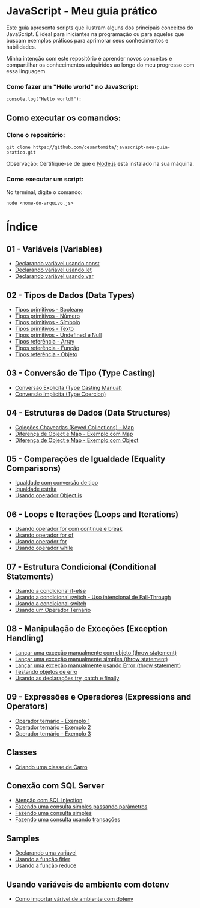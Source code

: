 # JavaScript - Meu guia prático

Este guia apresenta scripts que ilustram alguns dos principais conceitos do JavaScript. É ideal para iniciantes na programação ou para aqueles que buscam exemplos práticos para aprimorar seus conhecimentos e habilidades.

Minha intenção com este repositório é aprender novos conceitos e compartilhar os conhecimentos adquiridos ao longo do meu progresso com essa linguagem.

### Como fazer um "Hello world" no JavaScript:

`console.log("Hello world!");`

## Como executar os comandos:

### Clone o repositório:

`git clone https://github.com/cesartomita/javascript-meu-guia-pratico.git`

Observação: Certifique-se de que o [Node.js](https://nodejs.org/en/download/package-manager) está instalado na sua máquina.

### Como executar um script:

No terminal, digite o comando:

`node <nome-do-arquivo.js>`

# Índice

## 01 - Variáveis (Variables)

- [Declarando variável usando const](01%20-%20Vari%C3%A1veis%20(Variables)/Declarando%20vari%C3%A1vel%20usando%20const.js)
- [Declarando variável usando let](01%20-%20Vari%C3%A1veis%20(Variables)/Declarando%20vari%C3%A1vel%20usando%20let.js)
- [Declarando variável usando var](01%20-%20Vari%C3%A1veis%20(Variables)/Declarando%20vari%C3%A1vel%20usando%20var.js)
## 02 - Tipos de Dados (Data Types)

- [Tipos primitivos - Booleano](02%20-%20Tipos%20de%20Dados%20(Data%20Types)/Tipos%20primitivos%20-%20Booleano.js)
- [Tipos primitivos - Número](02%20-%20Tipos%20de%20Dados%20(Data%20Types)/Tipos%20primitivos%20-%20N%C3%BAmero.js)
- [Tipos primitivos - Símbolo](02%20-%20Tipos%20de%20Dados%20(Data%20Types)/Tipos%20primitivos%20-%20S%C3%ADmbolo.js)
- [Tipos primitivos - Texto](02%20-%20Tipos%20de%20Dados%20(Data%20Types)/Tipos%20primitivos%20-%20Texto.js)
- [Tipos primitivos - Undefined e Null](02%20-%20Tipos%20de%20Dados%20(Data%20Types)/Tipos%20primitivos%20-%20Undefined%20e%20Null.js)
- [Tipos referência - Array](02%20-%20Tipos%20de%20Dados%20(Data%20Types)/Tipos%20refer%C3%AAncia%20-%20Array.js)
- [Tipos referência - Função](02%20-%20Tipos%20de%20Dados%20(Data%20Types)/Tipos%20refer%C3%AAncia%20-%20Fun%C3%A7%C3%A3o.js)
- [Tipos referência - Objeto](02%20-%20Tipos%20de%20Dados%20(Data%20Types)/Tipos%20refer%C3%AAncia%20-%20Objeto.js)
## 03 - Conversão de Tipo (Type Casting)

- [Conversão Explícita (Type Casting Manual)](03%20-%20Convers%C3%A3o%20de%20Tipo%20(Type%20Casting)/Convers%C3%A3o%20Expl%C3%ADcita%20(Type%20Casting%20Manual).js)
- [Conversão Implícita (Type Coercion)](03%20-%20Convers%C3%A3o%20de%20Tipo%20(Type%20Casting)/Convers%C3%A3o%20Impl%C3%ADcita%20(Type%20Coercion).js)
## 04 - Estruturas de Dados (Data Structures)

- [Coleções Chaveadas (Keyed Collections) - Map](04%20-%20Estruturas%20de%20Dados%20(Data%20Structures)/Cole%C3%A7%C3%B5es%20Chaveadas%20(Keyed%20Collections)%20-%20Map.js)
- [Diferença de Object e Map - Exemplo com Map](04%20-%20Estruturas%20de%20Dados%20(Data%20Structures)/Diferen%C3%A7a%20de%20Object%20e%20Map%20-%20Exemplo%20com%20Map.js)
- [Diferença de Object e Map - Exemplo com Object](04%20-%20Estruturas%20de%20Dados%20(Data%20Structures)/Diferen%C3%A7a%20de%20Object%20e%20Map%20-%20Exemplo%20com%20Object.js)
## 05 - Comparações de Igualdade (Equality Comparisons)

- [Igualdade com conversão de tipo](05%20-%20Compara%C3%A7%C3%B5es%20de%20Igualdade%20(Equality%20Comparisons)/Igualdade%20com%20convers%C3%A3o%20de%20tipo.js)
- [Igualdade estrita](05%20-%20Compara%C3%A7%C3%B5es%20de%20Igualdade%20(Equality%20Comparisons)/Igualdade%20estrita.js)
- [Usando operador Object.is](05%20-%20Compara%C3%A7%C3%B5es%20de%20Igualdade%20(Equality%20Comparisons)/Usando%20operador%20Object.is.js)
## 06 - Loops e Iterações (Loops and Iterations)

- [Usando operador for com continue e break](06%20-%20Loops%20e%20Itera%C3%A7%C3%B5es%20(Loops%20and%20Iterations)/Usando%20operador%20for%20com%20continue%20e%20break.js)
- [Usando operador for of](06%20-%20Loops%20e%20Itera%C3%A7%C3%B5es%20(Loops%20and%20Iterations)/Usando%20operador%20for%20of.js)
- [Usando operador for](06%20-%20Loops%20e%20Itera%C3%A7%C3%B5es%20(Loops%20and%20Iterations)/Usando%20operador%20for.js)
- [Usando operador while](06%20-%20Loops%20e%20Itera%C3%A7%C3%B5es%20(Loops%20and%20Iterations)/Usando%20operador%20while.js)
## 07 - Estrutura Condicional (Conditional Statements)

- [Usando a condicional if-else](07%20-%20Estrutura%20Condicional%20(Conditional%20Statements)/Usando%20a%20condicional%20if-else.js)
- [Usando a condicional switch - Uso intencional de Fall-Through](07%20-%20Estrutura%20Condicional%20(Conditional%20Statements)/Usando%20a%20condicional%20switch%20-%20Uso%20intencional%20de%20Fall-Through.js)
- [Usando a condicional switch](07%20-%20Estrutura%20Condicional%20(Conditional%20Statements)/Usando%20a%20condicional%20switch.js)
- [Usando um Operador Ternário](07%20-%20Estrutura%20Condicional%20(Conditional%20Statements)/Usando%20um%20Operador%20Tern%C3%A1rio.js)
## 08 - Manipulação de Exceções (Exception Handling)

- [Lançar uma exceção manualmente com objeto (throw statement)](08%20-%20Manipula%C3%A7%C3%A3o%20de%20Exce%C3%A7%C3%B5es%20(Exception%20Handling)/Lan%C3%A7ar%20uma%20exce%C3%A7%C3%A3o%20manualmente%20com%20objeto%20(throw%20statement).js)
- [Lançar uma exceção manualmente simples (throw statement)](08%20-%20Manipula%C3%A7%C3%A3o%20de%20Exce%C3%A7%C3%B5es%20(Exception%20Handling)/Lan%C3%A7ar%20uma%20exce%C3%A7%C3%A3o%20manualmente%20simples%20(throw%20statement).js)
- [Lançar uma exceção manualmente usando Error (throw statement)](08%20-%20Manipula%C3%A7%C3%A3o%20de%20Exce%C3%A7%C3%B5es%20(Exception%20Handling)/Lan%C3%A7ar%20uma%20exce%C3%A7%C3%A3o%20manualmente%20usando%20Error%20(throw%20statement).js)
- [Testando objetos de erro](08%20-%20Manipula%C3%A7%C3%A3o%20de%20Exce%C3%A7%C3%B5es%20(Exception%20Handling)/Testando%20objetos%20de%20erro.js)
- [Usando as declarações try, catch e finally](08%20-%20Manipula%C3%A7%C3%A3o%20de%20Exce%C3%A7%C3%B5es%20(Exception%20Handling)/Usando%20as%20declara%C3%A7%C3%B5es%20try,%20catch%20e%20finally.js)
## 09 - Expressões e Operadores (Expressions and Operators)

- [Operador ternário - Exemplo 1](09%20-%20Express%C3%B5es%20e%20Operadores%20(Expressions%20and%20Operators)/Operador%20tern%C3%A1rio%20-%20Exemplo%201.js)
- [Operador ternário - Exemplo 2](09%20-%20Express%C3%B5es%20e%20Operadores%20(Expressions%20and%20Operators)/Operador%20tern%C3%A1rio%20-%20Exemplo%202.js)
- [Operador ternário - Exemplo 3](09%20-%20Express%C3%B5es%20e%20Operadores%20(Expressions%20and%20Operators)/Operador%20tern%C3%A1rio%20-%20Exemplo%203.js)
## Classes

- [Criando uma classe de Carro](Classes/Criando%20uma%20classe%20de%20Carro.js)
## Conexão com SQL Server

- [Atenção com SQL Injection](Conex%C3%A3o%20com%20SQL%20Server/Aten%C3%A7%C3%A3o%20com%20SQL%20Injection.js)
- [Fazendo uma consulta simples passando parâmetros](Conex%C3%A3o%20com%20SQL%20Server/Fazendo%20uma%20consulta%20simples%20passando%20par%C3%A2metros.js)
- [Fazendo uma consulta simples](Conex%C3%A3o%20com%20SQL%20Server/Fazendo%20uma%20consulta%20simples.js)
- [Fazendo uma consulta usando transações](Conex%C3%A3o%20com%20SQL%20Server/Fazendo%20uma%20consulta%20usando%20transa%C3%A7%C3%B5es.js)
## Samples

- [Declarando uma variável](Samples/Declarando%20uma%20vari%C3%A1vel.js)
- [Usando a função fitler](Samples/Usando%20a%20fun%C3%A7%C3%A3o%20fitler.js)
- [Usando a função reduce](Samples/Usando%20a%20fun%C3%A7%C3%A3o%20reduce.js)
## Usando variáveis de ambiente com dotenv

- [Como importar várivel de ambiente com dotenv](Usando%20vari%C3%A1veis%20de%20ambiente%20com%20dotenv/Como%20importar%20v%C3%A1rivel%20de%20ambiente%20com%20dotenv.js)
